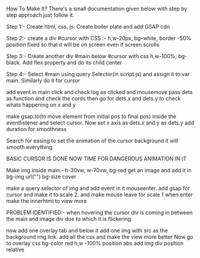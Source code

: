How To Make It?
There's a small documentation given below with step by step approach just follow it.

Step 1:- 
Create html, css, js. Create boiler plate and add GSAP cdn

Step 2:- 
create a div #cursor with CSS :- h,w-20px, bg-white, border -50%
position fixed  so that it will be on screen even if screen scrolls

Step 3:- 
Create another div #main below #cursor with css h,w-100%, bg-black. Add flex property and do its child center


Step 4:- 
Select #main using query Selector(in script.js) and assign it to var main. Similarly do it for cursor

add event in main click and check log as clicked and mousemove
pass dets as function and check the cords then go for dets.x and dets.y to check whats happening on x and y


make gsap.to(to move element from initial pos to final pos) inside the eventlistener and select cursor.
Now set x axis as dets.x and y as dets.y add duration for smoothness

Search for easing to set the animation of the cursor background it will smooth everything

BASIC CURSOR IS DONE NOW TIME FOR DANGEROUS ANIMATION IN IT


Make img inside main:- h-30vw, w-70vw, bg-red get an image and add it in bg-img url("") bg-size cover 

make a query selector of img and add event in it mouseenter. add gsap for cursor and make it to scale 2. and make mouse leave for scale 1
when enter make the innerhtml to view more

PROBLEM IDENTIFIED:- when hovering the cursor div is coming in between the main and image div due to which it is flickering

now add one overlay tab and below it add one img with src as the background img link. add all the css and make the view more better
Now go to overlay css bg-color red h,w -100% position abs add img div position relative 